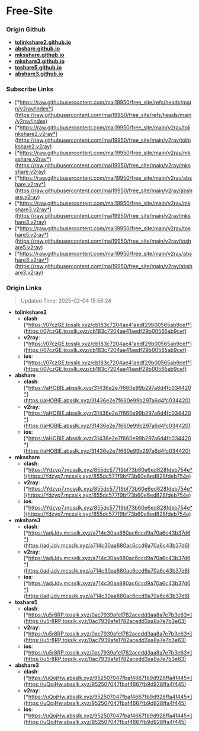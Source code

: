 # Free-Site

### Origin Github

- [**tolinkshare2.github.io**](https://github.com/tolinkshare2/tolinkshare2.github.io)
- [**abshare.github.io**](https://github.com/abshare/abshare.github.io)
- [**mksshare.github.io**](https://github.com/mksshare/mksshare.github.io)
- [**mkshare3.github.io**](https://github.com/mkshare3/mkshare3.github.io)
- [**toshare5.github.io**](https://github.com/toshare5/toshare5.github.io)
- [**abshare3.github.io**](https://github.com/abshare3/abshare3.github.io)

### Subscribe Links

- [*https://raw.githubusercontent.com/mai19950/free_site/refs/heads/main/v2ray/index*](https://raw.githubusercontent.com/mai19950/free_site/refs/heads/main/v2ray/index)
- [*https://raw.githubusercontent.com/mai19950/free_site/main/v2ray/tolinkshare2.v2ray*](https://raw.githubusercontent.com/mai19950/free_site/main/v2ray/tolinkshare2.v2ray)
- [*https://raw.githubusercontent.com/mai19950/free_site/main/v2ray/mksshare.v2ray*](https://raw.githubusercontent.com/mai19950/free_site/main/v2ray/mksshare.v2ray)
- [*https://raw.githubusercontent.com/mai19950/free_site/main/v2ray/abshare.v2ray*](https://raw.githubusercontent.com/mai19950/free_site/main/v2ray/abshare.v2ray)
- [*https://raw.githubusercontent.com/mai19950/free_site/main/v2ray/mkshare3.v2ray*](https://raw.githubusercontent.com/mai19950/free_site/main/v2ray/mkshare3.v2ray)
- [*https://raw.githubusercontent.com/mai19950/free_site/main/v2ray/toshare5.v2ray*](https://raw.githubusercontent.com/mai19950/free_site/main/v2ray/toshare5.v2ray)
- [*https://raw.githubusercontent.com/mai19950/free_site/main/v2ray/abshare3.v2ray*](https://raw.githubusercontent.com/mai19950/free_site/main/v2ray/abshare3.v2ray)

### Origin Links

> Updated Time: 2025-02-04 15:56:24

- **tolinkshare2**
  - **clash**: [*https://07czGE.tosslk.xyz/cb183c7204ae41aedf29b00565ab9cef*](https://07czGE.tosslk.xyz/cb183c7204ae41aedf29b00565ab9cef)
  - **v2ray**: [*https://07czGE.tosslk.xyz/cb183c7204ae41aedf29b00565ab9cef*](https://07czGE.tosslk.xyz/cb183c7204ae41aedf29b00565ab9cef)
  - **ios**: [*https://07czGE.tosslk.xyz/cb183c7204ae41aedf29b00565ab9cef*](https://07czGE.tosslk.xyz/cb183c7204ae41aedf29b00565ab9cef)
- **abshare**
  - **clash**: [*https://aHOBIE.absslk.xyz/31436e2e7f660e99b297a6d4fc034420*](https://aHOBIE.absslk.xyz/31436e2e7f660e99b297a6d4fc034420)
  - **v2ray**: [*https://aHOBIE.absslk.xyz/31436e2e7f660e99b297a6d4fc034420*](https://aHOBIE.absslk.xyz/31436e2e7f660e99b297a6d4fc034420)
  - **ios**: [*https://aHOBIE.absslk.xyz/31436e2e7f660e99b297a6d4fc034420*](https://aHOBIE.absslk.xyz/31436e2e7f660e99b297a6d4fc034420)
- **mksshare**
  - **clash**: [*https://Ydzyp7.mcsslk.xyz/855dc577f9bf73b60e6ed828fdeb754e*](https://Ydzyp7.mcsslk.xyz/855dc577f9bf73b60e6ed828fdeb754e)
  - **v2ray**: [*https://Ydzyp7.mcsslk.xyz/855dc577f9bf73b60e6ed828fdeb754e*](https://Ydzyp7.mcsslk.xyz/855dc577f9bf73b60e6ed828fdeb754e)
  - **ios**: [*https://Ydzyp7.mcsslk.xyz/855dc577f9bf73b60e6ed828fdeb754e*](https://Ydzyp7.mcsslk.xyz/855dc577f9bf73b60e6ed828fdeb754e)
- **mkshare3**
  - **clash**: [*https://adjJdv.mcsslk.xyz/a714c30aa880ac6ccd9a70a6c43b37d6*](https://adjJdv.mcsslk.xyz/a714c30aa880ac6ccd9a70a6c43b37d6)
  - **v2ray**: [*https://adjJdv.mcsslk.xyz/a714c30aa880ac6ccd9a70a6c43b37d6*](https://adjJdv.mcsslk.xyz/a714c30aa880ac6ccd9a70a6c43b37d6)
  - **ios**: [*https://adjJdv.mcsslk.xyz/a714c30aa880ac6ccd9a70a6c43b37d6*](https://adjJdv.mcsslk.xyz/a714c30aa880ac6ccd9a70a6c43b37d6)
- **toshare5**
  - **clash**: [*https://u5r8RP.tosslk.xyz/0ac7939afe1782acedd3aa8a7e7b3e63*](https://u5r8RP.tosslk.xyz/0ac7939afe1782acedd3aa8a7e7b3e63)
  - **v2ray**: [*https://u5r8RP.tosslk.xyz/0ac7939afe1782acedd3aa8a7e7b3e63*](https://u5r8RP.tosslk.xyz/0ac7939afe1782acedd3aa8a7e7b3e63)
  - **ios**: [*https://u5r8RP.tosslk.xyz/0ac7939afe1782acedd3aa8a7e7b3e63*](https://u5r8RP.tosslk.xyz/0ac7939afe1782acedd3aa8a7e7b3e63)
- **abshare3**
  - **clash**: [*https://uQojHw.absslk.xyz/952507047fbaf4667fb9d928ffa4f445*](https://uQojHw.absslk.xyz/952507047fbaf4667fb9d928ffa4f445)
  - **v2ray**: [*https://uQojHw.absslk.xyz/952507047fbaf4667fb9d928ffa4f445*](https://uQojHw.absslk.xyz/952507047fbaf4667fb9d928ffa4f445)
  - **ios**: [*https://uQojHw.absslk.xyz/952507047fbaf4667fb9d928ffa4f445*](https://uQojHw.absslk.xyz/952507047fbaf4667fb9d928ffa4f445)
